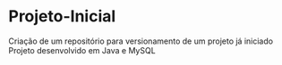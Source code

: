 # Projeto-Inicial
Criação de um repositório para versionamento de um projeto já iniciado
Projeto desenvolvido em Java e MySQL
